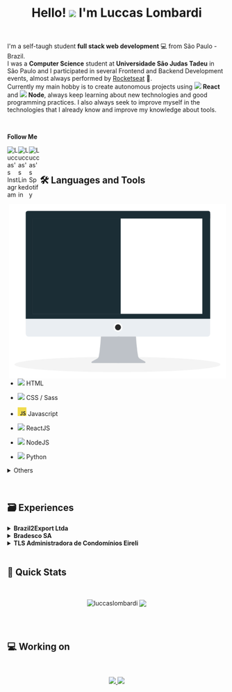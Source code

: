 <h1 align="center">Hello! <img src="https://media.giphy.com/media/hvRJCLFzcasrR4ia7z/giphy.gif" width="25px">  I'm Luccas Lombardi</h1>

<br>
 <p>I'm a self-taugh student <strong>full stack web development</strong> 💻 from São Paulo - Brazil. <br>
 I was a <strong>Computer Science</strong> student at <strong>Universidade São Judas Tadeu</strong> in São Paulo and I participated in several Frontend and Backend Development events, almost always performed by <a href="https://github.com/rocketseat">Rocketseat</a> 🚀.<br>
 Currently my main hobby is to create autonomous projects using <img height="20" src="https://cdn.jsdelivr.net/gh/devicons/devicon/icons/react/react-original.svg"> <strong>React</strong> and  <img height="20" src="https://cdn.jsdelivr.net/gh/devicons/devicon/icons/nodejs/nodejs-plain.svg"> <strong>Node</strong>, always keep learning about new technologies and good programming practices.
 I also always seek to improve myself in the technologies that I already know and improve my knowledge about tools.</p> 

<br>


<p><strong>Follow Me</strong></p>
<a href="https://www.instagram.com/luccas_lombardi/">
  <img align="left" alt="Luccas's Instagram" width="25px" src="https://raw.githubusercontent.com/hussainweb/hussainweb/main/icons/instagram.png" />
</a>
<a href="https://www.linkedin.com/in/luccas-lombardi/">
  <img align="left" alt="Luccas's Linkedin" width="25px" src="https://raw.githubusercontent.com/peterthehan/peterthehan/master/assets/linkedin.svg" />
</a>
<a href="https://open.spotify.com/user/22e533ad6qd7zck44ydhf2omi?si=7a8d3b6edaf24c6f">
  <img align="left" alt="Luccas's Spotify" width="25px" src="https://raw.githubusercontent.com/peterthehan/peterthehan/master/assets/spotify.svg" />
</a>
<br><br>

<h2>🛠️ Languages and Tools</h2>
<br>

<img align="right" alt="GIF" src="https://github.com/luccaslombardi/luccaslombardi/blob/main/computer.gif?raw=true"  height="400" />

- <p><code><img height="20" src="https://cdn.jsdelivr.net/gh/devicons/devicon/icons/html5/html5-original.svg"></code>  HTML</p>
- <p><code><img height="20" src="https://cdn.jsdelivr.net/gh/devicons/devicon/icons/css3/css3-original.svg"></code>  CSS / Sass</p>
- <p><code><img height="20" src="https://raw.githubusercontent.com/github/explore/80688e429a7d4ef2fca1e82350fe8e3517d3494d/topics/javascript/javascript.png"></code>  Javascript</p>
- <p><code><img height="20" src="https://cdn.jsdelivr.net/gh/devicons/devicon/icons/react/react-original.svg"></code>  ReactJS</p>
- <p><code><img height="20" src="https://cdn.jsdelivr.net/gh/devicons/devicon/icons/nodejs/nodejs-plain.svg"></code>  NodeJS</p>
- <p><code><img height="20" src="https://cdn.jsdelivr.net/gh/devicons/devicon/icons/python/python-original.svg"></code> Python</p>

<details>
 <summary>Others</summary>
 <br>
 <code><img height="20" src="https://cdn.jsdelivr.net/gh/devicons/devicon/icons/git/git-original.svg"></code>
 <code><img height="20" src="https://cdn.jsdelivr.net/gh/devicons/devicon/icons/yarn/yarn-original.svg"></code>
 <code><img height="20" src="https://cdn.jsdelivr.net/gh/devicons/devicon/icons/npm/npm-original-wordmark.svg"></code>
 <code><img height="20" src="https://cdn.jsdelivr.net/gh/devicons/devicon/icons/ubuntu/ubuntu-plain.svg"></code>
 <code><img height="20" src="https://cdn.jsdelivr.net/gh/devicons/devicon/icons/postgresql/postgresql-original.svg"></code>
 <code><img height="20" src="https://cdn.jsdelivr.net/gh/devicons/devicon/icons/mysql/mysql-original.svg"></code>
 <code><img height="20" src="https://cdn.jsdelivr.net/gh/devicons/devicon/icons/wordpress/wordpress-plain.svg"></code>
 </details>
<br><br>


<h2>🗃️ Experiences</h2>
<details>
<summary><strong>Brazil2Export Ltda</strong></summary>
 <ul>
  <li>I'm a <strong>Frontend Developer</strong></li>
  <li>I'm trying to implement a <strong>Scrum</strong> concept for the projects</li>
  <li>I make portfolio sites about cosmetics brands</li>
  <li>I made a multi-vendor e-commerce</li>
 </ul>
</details>

<details>
<summary><strong>Bradesco SA</strong></summary>
 <ul>
  <li>I woked at <strong>Management and Development of Real Estate Credit Products</strong></li>
  <li>I managed and monitored the issues of mortgage products</li>
  <li>I created queries on DB using <strong>SQL Server</strong> for generating contract control reports</li>
 </ul>
</details>

<details>
<summary><strong>TLS Administradora de Condomínios Eireli</strong></summary>
 <ul>
  <li>I worked as an </strong>Administrative Assistant</strong></li>
  <li>I automated Excel reports using <strong>Python</strong></li>
  <li>I provided technical support for infrastructure issues</li>
 </ul>
</details>
<br>

<h2>🚀 Quick Stats</h2>
<br>
<p align="center"> 
  <img width="450" align="center" src="https://github-readme-stats.vercel.app/api?username=luccaslombardi&show_icons=true&theme=tokyonight" alt="luccaslombardi" />
  <img width="375" align="center" src="https://github-readme-stats.vercel.app/api/top-langs/?username=luccaslombardi&langs_count=6&theme=tokyonight&layout=compact" />
</p>
<br><br>  

<h2>💻 Working on </h2>
<br>
<p align="center">
<a href="https://github.com/luccaslombardi/luccas-lombardi">
<img src="https://github-readme-stats.vercel.app/api/pin/?username=luccaslombardi&repo=luccas-lombardi&show_owner=true&theme=tokyonight" />
 <img src="https://github-readme-stats.vercel.app/api/pin/?username=luccaslombardi&repo=infomovies&show_owner=true&theme=tokyonight" />
</a>
</p>

